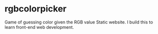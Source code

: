 # rgbcolorpicker
Game of guessing color given the RGB value
Static website. 
I build this to learn front-end web development.
